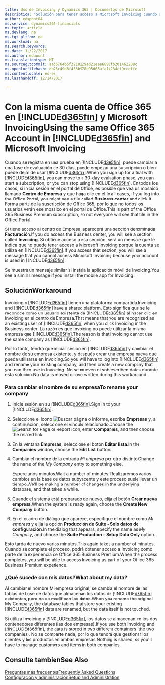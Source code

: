```yaml
---
title: Uso de Invoicing y Dynamics 365 | Documentos de Microsoft
description: "Solución para tener acceso a Microsoft Invoicing cuando se ha registrado en Dynamics 365."
author: edupont04
ms.service: dynamics365-financials
ms.topic: article
ms.devlang: na
ms.tgt_pltfrm: na
ms.workload: na
ms.search.keywords: 
ms.date: 11/22/2017
ms.author: edupont
ms.translationtype: HT
ms.sourcegitcommit: aa56764b5f3210229ad21eae6891fb201462209c
ms.openlocfilehash: db76c49d8f453b978e95d65afa14234cf9ccdffe
ms.contentlocale: es-es
ms.lasthandoff: 12/14/2017

---
```

# <a name="using-the-same-office-365-account-in-included365finincludesd365finmdmd-and-microsoft-invoicing"></a><span data-ttu-id="941f0-103">Con la misma cuenta de Office 365 en [!INCLUDE[d365fin](includes/d365fin_md.md)] y Microsoft Invoicing</span><span class="sxs-lookup"><span data-stu-id="941f0-103">Using the same Office 365 Account in [!INCLUDE[d365fin](includes/d365fin_md.md)] and Microsoft Invoicing</span></span>
<span data-ttu-id="941f0-104">Cuando se registra en una prueba en [!INCLUDE[d365fin](includes/d365fin_md.md)], puede cambiar a una fase de evaluación de 30 días, puede empezar una suscripción o bien puede dejar de usar [!INCLUDE[d365fin](includes/d365fin_md.md)].</span><span class="sxs-lookup"><span data-stu-id="941f0-104">When you sign up for a trial with [!INCLUDE[d365fin](includes/d365fin_md.md)], you can move to a 30-day evaluation phase, you can start a subscription, or you can stop using [!INCLUDE[d365fin](includes/d365fin_md.md)].</span></span> <span data-ttu-id="941f0-105">En todos los casos, si inicia sesión en el portal de Office, es posible que vea un mosaico llamado **Centro de Empresa** y que haga clic en él.</span><span class="sxs-lookup"><span data-stu-id="941f0-105">In all cases, if you log into the Office Portal, you might see a tile called **Business center** and click it.</span></span> <span data-ttu-id="941f0-106">Forma parte de la suscripción de Office 365, por lo que no todos los usuarios verán ese mosaico en el portal de Office.</span><span class="sxs-lookup"><span data-stu-id="941f0-106">This is part of the Office 365 Business Premium subscription, so not everyone will see that tile in the Office Portal.</span></span>  

<span data-ttu-id="941f0-107">Si tiene acceso al centro de Empresa, aparecerá una sección denominada **Facturación**.</span><span class="sxs-lookup"><span data-stu-id="941f0-107">If you do access the Business center, you will see a section called **Invoicing**.</span></span> <span data-ttu-id="941f0-108">Si obtiene acceso a esa sección, verá un mensaje que le indica que no puede tener acceso a Microsoft Invoicing porque la cuenta se utiliza en [!INCLUDE[d365fin](includes/d365fin_md.md)].</span><span class="sxs-lookup"><span data-stu-id="941f0-108">If you access that section, you will see a message that you cannot access Microsoft Invoicing because your account is used in [!INCLUDE[d365fin](includes/d365fin_md.md)].</span></span>  

<span data-ttu-id="941f0-109">Se muestra un mensaje similar si instala la aplicación móvil de Invoicing.</span><span class="sxs-lookup"><span data-stu-id="941f0-109">You see a similar message if you install the mobile app for Invoicing.</span></span>  

## <a name="workaround"></a><span data-ttu-id="941f0-110">Solución</span><span class="sxs-lookup"><span data-stu-id="941f0-110">Workaround</span></span>
<span data-ttu-id="941f0-111">Invoicing y [!INCLUDE[d365fin](includes/d365fin_md.md)] tienen una plataforma compartida.</span><span class="sxs-lookup"><span data-stu-id="941f0-111">Invoicing and [!INCLUDE[d365fin](includes/d365fin_md.md)] have a shared platform.</span></span> <span data-ttu-id="941f0-112">Esto significa que se le reconoce como un usuario existente de [!INCLUDE[d365fin](includes/d365fin_md.md)] al hacer clic en Invoicing en el centro de Empresa.</span><span class="sxs-lookup"><span data-stu-id="941f0-112">That means that you are recognized as an existing user of [!INCLUDE[d365fin](includes/d365fin_md.md)] when you click Invoicing in the Business center.</span></span> <span data-ttu-id="941f0-113">La razón es que Invoicing no puede utilizar la misma empresa que [!INCLUDE[d365fin](includes/d365fin_md.md)].</span><span class="sxs-lookup"><span data-stu-id="941f0-113">The reason is that Invoicing cannot use the same company as [!INCLUDE[d365fin](includes/d365fin_md.md)].</span></span>  

<span data-ttu-id="941f0-114">Por lo tanto, tendrá que iniciar sesión en [!INCLUDE[d365fin](includes/d365fin_md.md)] y cambiar el nombre de su empresa existente, y después crear una empresa nueva que pueda utilizarse en Invoicing.</span><span class="sxs-lookup"><span data-stu-id="941f0-114">So you will have to log into [!INCLUDE[d365fin](includes/d365fin_md.md)] and rename your existing company, and then create a new company that you can then use in Invoicing.</span></span> <span data-ttu-id="941f0-115">No se mueven ni sobrescriben datos durante esta solución.</span><span class="sxs-lookup"><span data-stu-id="941f0-115">No data is moved or overwritten during this workaround.</span></span>

### <a name="to-rename-your-company"></a><span data-ttu-id="941f0-116">Para cambiar el nombre de su empresa</span><span class="sxs-lookup"><span data-stu-id="941f0-116">To rename your company</span></span>
1.  <span data-ttu-id="941f0-117">Inicie sesión en su [!INCLUDE[d365fin](includes/d365fin_md.md)].</span><span class="sxs-lookup"><span data-stu-id="941f0-117">Sign in to your [!INCLUDE[d365fin](includes/d365fin_md.md)].</span></span>  
2.  <span data-ttu-id="941f0-118">Seleccione el icono ![Buscar página o informe](media/ui-search/search_small.png "icono Buscar página o informe"), escriba **Empresas** y, a continuación, seleccione el vínculo relacionado.</span><span class="sxs-lookup"><span data-stu-id="941f0-118">Choose the ![Search for Page or Report](media/ui-search/search_small.png "Search for Page or Report icon") icon, enter **Companies**, and then choose the related link.</span></span>  
3.  <span data-ttu-id="941f0-119">En la ventana **Empresas**, seleccione el botón **Editar lista**.</span><span class="sxs-lookup"><span data-stu-id="941f0-119">In the **Companies** window, choose the **Edit List** button.</span></span>  
4.  <span data-ttu-id="941f0-120">Cambiar el nombre de la entrada *Mi empresa* por otro distinto.</span><span class="sxs-lookup"><span data-stu-id="941f0-120">Change the name of the *My Company* entry to something else.</span></span>  

    <span data-ttu-id="941f0-121">Espere unos minutos.</span><span class="sxs-lookup"><span data-stu-id="941f0-121">Wait a number of minutes.</span></span> <span data-ttu-id="941f0-122">Realizaremos varios cambios en la base de datos subyacente y este proceso suele llevar un tiempo.</span><span class="sxs-lookup"><span data-stu-id="941f0-122">We’ll be making a number of changes in the underlying database, and that takes a while.</span></span>
5.  <span data-ttu-id="941f0-123">Cuando el sistema está preparado de nuevo, elija el botón **Crear nueva empresa**.</span><span class="sxs-lookup"><span data-stu-id="941f0-123">When the system is ready again, choose the **Create New Company** button.</span></span>  
6.  <span data-ttu-id="941f0-124">En el cuadro de diálogo que aparece, especifique el nombre como *Mi empresa* y elija la opción **Producción de Suite - Solo datos de configuración**.</span><span class="sxs-lookup"><span data-stu-id="941f0-124">In the dialog that appears, specify the name as *My Company*, and choose the **Suite Production – Setup Data Only** option.</span></span>  

<span data-ttu-id="941f0-125">Esto tarda de nuevo varios minutos.</span><span class="sxs-lookup"><span data-stu-id="941f0-125">This again takes a number of minutes.</span></span> <span data-ttu-id="941f0-126">Cuando se complete el proceso, podrá obtener acceso a Invoicing como parte de la experiencia de Office 365 Business Premium.</span><span class="sxs-lookup"><span data-stu-id="941f0-126">When the process completes, you will be able to access Invoicing as part of your Office 365 Business Premium experience.</span></span>  

### <a name="what-about-my-data"></a><span data-ttu-id="941f0-127">¿Qué sucede con mis datos?</span><span class="sxs-lookup"><span data-stu-id="941f0-127">What about my data?</span></span>
<span data-ttu-id="941f0-128">Al cambiar el nombre Mi empresa original, se cambia el nombre de las tablas de base de datos que almacenan los datos de [!INCLUDE[d365fin](includes/d365fin_md.md)] existentes, pero no se modifican los datos.</span><span class="sxs-lookup"><span data-stu-id="941f0-128">When you rename the original My Company, the database tables that store your existing [!INCLUDE[d365fin](includes/d365fin_md.md)] data are renamed, but the data itself is not touched.</span></span>  

<span data-ttu-id="941f0-129">Si utiliza Invoicing y [!INCLUDE[d365fin](includes/d365fin_md.md)], los datos se almacenan en los dos contenedores diferentes (las dos empresas).</span><span class="sxs-lookup"><span data-stu-id="941f0-129">If you use both Invoicing and [!INCLUDE[d365fin](includes/d365fin_md.md)], the data is stored in two different containers (the two companies).</span></span> <span data-ttu-id="941f0-130">No se comparte nada, por lo que tendrá que gestionar los clientes y los productos en ambas empresas.</span><span class="sxs-lookup"><span data-stu-id="941f0-130">Nothing is shared, so you'll have to manage customers and items in both companies.</span></span>  

## <a name="see-also"></a><span data-ttu-id="941f0-131">Consulte también</span><span class="sxs-lookup"><span data-stu-id="941f0-131">See Also</span></span>
[<span data-ttu-id="941f0-132">Preguntas más frecuentes</span><span class="sxs-lookup"><span data-stu-id="941f0-132">Frequently Asked Questions</span></span>](across-faq.md)  
[<span data-ttu-id="941f0-133">Configuración y administración</span><span class="sxs-lookup"><span data-stu-id="941f0-133">Setup and Administration</span></span>](admin-setup-and-administration.md)  

